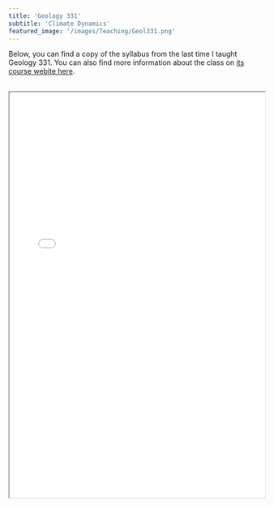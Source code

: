 ```yaml
---
title: 'Geology 331'
subtitle: 'Climate Dynamics'
featured_image: '/images/Teaching/Geol331.png'
---
```

Below, you can find a copy of the syllabus from the last time I taught Geology 331. You can also find more information about the class on <a href="https://www.amherst.edu/people/facstaff/nholschuh/geol331---climate-dynamics">its course webite here</a>.
<br><br> 
<iframe src="/pdfs/Geology331_Syllabus.pdf" width="100%" height="800px">
    This browser does not support PDFs. Please download the PDF to view it: <a href="/pdfs/Geology331_Syllabus.pdf">Download PDF</a>.
</iframe>
